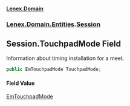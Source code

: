 #### [Lenex.Domain](index.md 'index')
### [Lenex.Domain.Entities](Lenex.Domain.Entities.md 'Lenex.Domain.Entities').[Session](Lenex.Domain.Entities.Session.md 'Lenex.Domain.Entities.Session')

## Session.TouchpadMode Field

Information about timing installation for a meet.

```csharp
public EmTouchpadMode TouchpadMode;
```

#### Field Value
[EmTouchpadMode](Lenex.Domain.Enums.EmTouchpadMode.md 'Lenex.Domain.Enums.EmTouchpadMode')
